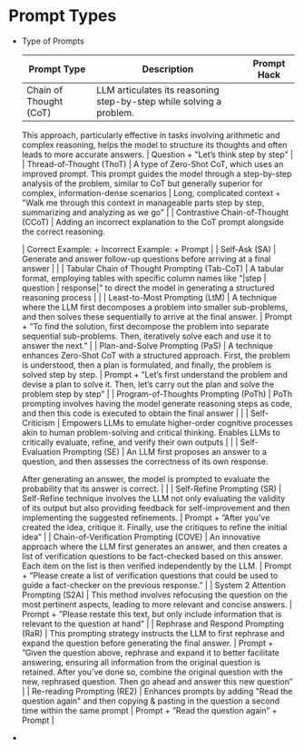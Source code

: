 # Prompt Types

- Type of Prompts
    
    
    | Prompt Type | Description | Prompt Hack |
    | --- | --- | --- |
    | Chain of Thought (CoT) | LLM articulates its reasoning step-by-step while solving a problem.
    
    This approach, particularly effective in tasks involving arithmetic and complex reasoning, helps the model to structure its thoughts and often leads to more accurate answers. | Question 
    + 
    "Let’s think step by step" |
    | Thread-of-Thought (ThoT) | A type of Zero-Shot CoT, which uses an improved prompt. This prompt guides the model through a step-by-step analysis of the problem, similar to CoT but generally superior for complex, information-dense scenarios | Long, complicated context
     + 
    "Walk me through this context in manageable parts step by step, summarizing and analyzing as we go" |
    | Contrastive Chain-of-Thought (CCoT) | Adding an incorrect explanation to the CoT prompt alongside the correct reasoning.
    
     | Correct Example:
    +
    Incorrect Example:
    +
    Prompt |
    | Self-Ask (SA) | Generate and answer follow-up questions before arriving at a final answer |  |
    | Tabular Chain of Thought Prompting (Tab-CoT) | A tabular format, employing tables with specific column names like 
    "|step | question | response|" 
    to direct the model in generating a structured reasoning process |  |
    | Least-to-Most Prompting (LtM) | A technique where the LLM first decomposes a problem into smaller sub-problems, and then solves these sequentially to arrive at the final answer. | Prompt 
    +
    ”To find the solution, first decompose the problem into separate sequential sub-problems. Then, iteratively solve each and use it to answer the next.” |
    | Plan-and-Solve Prompting (PaS) | A technique enhances Zero-Shot CoT with a structured approach. First, the problem is understood, then a plan is formulated, and finally, the problem is solved step by step. | Prompt 
    +
    ”Let’s first understand the problem and devise a plan to solve it. Then, let’s carry out the plan and solve the problem step by step” |
    | Program-of-Thoughts Prompting (PoTh) | PoTh prompting involves having the model generate reasoning steps as code, and then this code is executed to obtain the final answer |  |
    | Self-Criticism | Empowers LLMs to emulate higher-order cognitive processes akin to human problem-solving and critical thinking. Enables LLMs to critically evaluate, refine, and verify their own outputs |  |
    | Self-Evaluation Prompting (SE) | An LLM first proposes an answer to a question, and then assesses the correctness of its own response.
    
    After generating an answer, the model is prompted to evaluate the probability that its answer is correct. |  |
    | Self-Refine Prompting (SR) | Self-Refine technique involves the LLM not only evaluating the validity of its output but also providing feedback for self-improvement and then implementing the suggested refinements. | Prompt 
    +
    ”After you've created the idea, critique it. Finally, use the critiques to refine the initial idea” |
    | Chain-of-Verification Prompting (COVE) | An innovative approach where the LLM first generates an answer, and then creates a list of verification questions to be fact-checked based on this answer. Each item on the list is then verified independently by the LLM. | Prompt
    +
    ”Please create a list of verification questions that could be used to guide a fact-checker on the previous response.” |
    | System 2 Attention Prompting (S2A) | This method involves refocusing the question on the most pertinent aspects, leading to more relevant and concise answers. | Prompt
    +
    ”Please restate this text, but only include information that is relevant to the question at hand” |
    | Rephrase and Respond Prompting (RaR) | This prompting strategy instructs the LLM to first rephrase and expand the question before generating the final answer. | Prompt
    +
    ”Given the question above, rephrase and expand it to better facilitate answering, ensuring all information from the original question is retained. After you've done so, combine the original question with the new, rephrased question. Then go ahead and answer this new question” |
    | Re-reading Prompting (RE2) | Enhances prompts by adding "Read the question again" and then copying & pasting in the question a second time within the same prompt  | Prompt
    +
    ”Read the question again”
    +
    Prompt |
-
